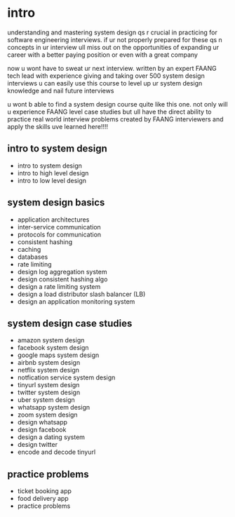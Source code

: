 # intro
understanding and mastering system design qs r crucial in practicing for software engineering interviews. if ur not properly prepared for these qs n concepts in ur interview ull miss out on the opportunities of expanding ur career with a better paying position or even with a great company

now u wont have to sweat ur next interview. written by an expert FAANG tech lead with experience giving and taking over 500 system design interviews u can easily use this course to level up ur system design knowledge and nail future interviews

u wont b able to find a system design course quite like this one. not only will u experience FAANG level case studies but ull have the direct ability to practice real world interview problems created by FAANG interviewers and apply the skills uve learned here!!!!

## intro to system design
- intro to system design
- intro to high level design 
- intro to low level design

## system design basics
- application architectures
- inter-service communication
- protocols for communication
- consistent hashing
- caching
- databases
- rate limiting
- design log aggregation system
- design consistent hashing algo
- design a rate limiting system
- design a load distributor slash balancer (LB)
- design an application monitoring system

## system design case studies
- amazon system design
- facebook system design
- google maps system design
- airbnb system design
- netflix system design
- notfication service system design
- tinyurl system design
- twitter system design
- uber system design
- whatsapp system design
- zoom system design
- design whatsapp
- design facebook
- design a dating system
- design twitter
- encode and decode tinyurl

## practice problems
- ticket booking app
- food delivery app
- practice problems
